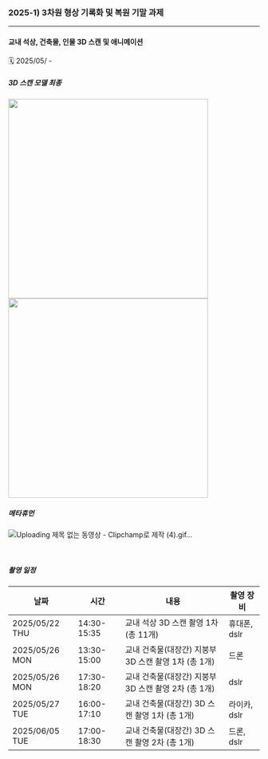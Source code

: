 ### 2025-1) 3차원 형상 기록화 및 복원 기말 과제
------
#### 교내 석상, 건축물, 인물 3D 스캔 및 애니메이션

🗓️ 2025/05/ - 
 &nbsp;
 &nbsp;
##### 3D 스캔 모델 최종
<p align="left">
  <img src="https://github.com/user-attachments/assets/67c7c2e2-df8a-4032-a946-126ef5aabe34" width="400"/>
  <img src="https://github.com/user-attachments/assets/a3a4c679-7df2-47e1-bd39-926eaf7eff2b" width="400"/>
</p>

##### 메타휴먼
![Uploading 제목 없는 동영상 - Clipchamp로 제작 (4).gif…]()


 &nbsp;
 &nbsp;
 ##### 촬영 일정
|날짜|시간|내용|촬영 장비|
|------|---|---|------|
|2025/05/22 THU|14:30-15:35|교내 석상 3D 스캔 촬영 1차 (총 11개)|휴대폰, dslr|
|2025/05/26 MON|13:30-15:00|교내 건축물(대장간) 지붕부 3D 스캔 촬영 1차 (총 1개)|드론|
|2025/05/26 MON|17:30-18:20|교내 건축물(대장간) 지붕부 3D 스캔 촬영 2차 (총 1개)|dslr|
|2025/05/27 TUE|16:00-17:10|교내 건축물(대장간) 3D 스캔 촬영 1차 (총 1개)|라이카, dslr|
|2025/06/05 TUE|17:00-18:30|교내 건축물(대장간) 3D 스캔 촬영 2차 (총 1개)|드론, dslr|
